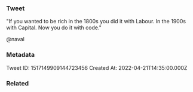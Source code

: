 ### Tweet
"If you wanted to be rich in the 1800s you did it with Labour.
In the 1900s with Capital.
Now you do it with code."

@naval

### Metadata
Tweet ID: 1517149909144723456
Created At: 2022-04-21T14:35:00.000Z

### Related

